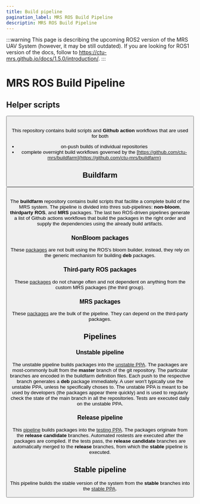 ```yaml
---
title: Build pipeline
pagination_label: MRS ROS Build Pipeline
descriptin: MRS ROS Build Pipeline
---
```


:::warning
This page is describing the upcoming ROS2 version of the MRS UAV System (however, it may be still outdated). If you are looking for ROS1 version of the docs, follow to https://ctu-mrs.github.io/docs/1.5.0/introduction/.
:::

# MRS ROS Build Pipeline

## Helper scripts

<Button label="🔗 ctu-mrs/ci_scripts repository" link="https://github.com/ctu-mrs/ci_scripts" block /><br />

This repository contains build scripts and **Github action** workflows that are used for both
* on-push builds of individual repositories
* complete overnight build workflows governed by the [https://github.com/ctu-mrs/buildfarm](https://github.com/ctu-mrs/buildfarm)

## Buildfarm

<Button label="🔗 ctu-mrs/buildfarm repository" link="https://github.com/ctu-mrs/buildfarm" block /><br />

The **buildfarm** repository contains build scripts that facilite a complete build of the MRS system.
The pipeline is divided into thres sub-pipelines: **non-bloom**, **thirdparty ROS**, and **MRS** packages.
The last two ROS-driven pipelines generate a list of Github actions workflows that build the packages in the right order and supply the dependencies using the already build artifacts.

### NonBloom packages

These [packages](https://github.com/ctu-mrs/buildfarm/blob/master/nonbloom.yaml) are not built using the ROS's bloom builder, instead, they rely on the generic mechanism for building **deb** packages.

### Third-party ROS packages

These [packages](https://github.com/ctu-mrs/buildfarm/blob/master/thirdparty.yaml) do not change often and not dependent on anything from the custom MRS packages (the third group).

### MRS packages

These [packages](https://github.com/ctu-mrs/buildfarm/blob/master/mrs.yaml) are the bulk of the pipeline.
They can depend on the third-party packages.

## Pipelines

### Unstable pipeline

The unstable pipeline builds packages into the [unstable PPA](https://github.com/ctu-mrs/ppa-unstable).
The packages are most-commonly built from the **master** branch of the git repository.
The particular branches are encoded in the buildfarm definition files.
Each push to the respective branch generates a **deb** package immediately.
A user won't typically use the unstable PPA, unless he specifically choses to.
The unstable PPA is meant to be used by developers (the packages appear there quickly) and is used to regularly check the state of the main branch in all the repositories.
Tests are executed daily on the unstable PPA.

### Release pipeline

This [pipeline](https://github.com/ctu-mrs/buildfarm/actions/workflows/rostest_and_release_mrs_amd64.yml) builds packages into the [testing PPA](https://github.com/ctu-mrs/ppa-testing).
The packages originate from the **release candidate** branches.
Automated rostests are executed after the packages are compiled.
If the tests pass, the **release candidate** branches are automatically merged to the **release** branches, from which the **stable** pipeline is executed.

## Stable pipeline

This pipeline builds the stable version of the system from the **stable** branches into the [stable PPA](https://github.com/ctu-mrs/ppa-stable).
